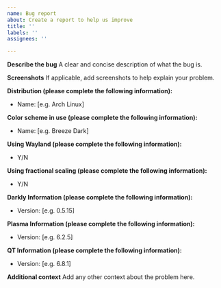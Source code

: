 ```yaml
---
name: Bug report
about: Create a report to help us improve
title: ''
labels: ''
assignees: ''

---
```


**Describe the bug**
A clear and concise description of what the bug is.

**Screenshots**
If applicable, add screenshots to help explain your problem.

**Distribution (please complete the following information):**
 - Name: [e.g. Arch Linux]

**Color scheme in use (please complete the following information):**
 - Name: [e.g. Breeze Dark]

**Using Wayland (please complete the following information):**
- Y/N

**Using fractional scaling (please complete the following information):**
- Y/N

**Darkly Information (please complete the following information):**
- Version: [e.g. 0.5.15]

**Plasma Information (please complete the following information):**
- Version: [e.g. 6.2.5]

**QT Information (please complete the following information):**
- Version: [e.g. 6.8.1]

**Additional context**
Add any other context about the problem here.
